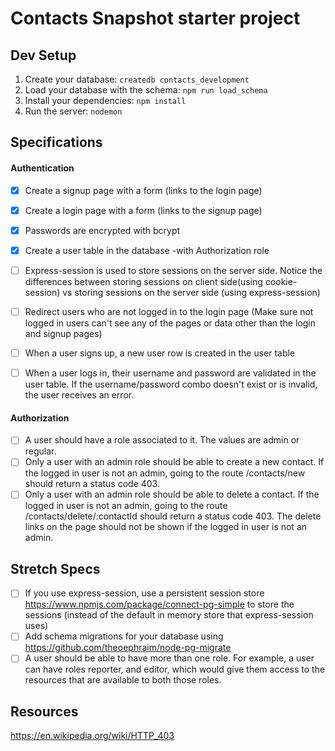 # Contacts Snapshot starter project

## Dev Setup

1. Create your database: `createdb contacts_development`
2. Load your database with the schema: `npm run load_schema`
3. Install your dependencies: `npm install`
4. Run the server: `nodemon`



## Specifications

#### Authentication
- [x] Create a signup page with a form (links to the login page)
- [x] Create a login page with a form (links to the signup page)

- [x] Passwords are encrypted with bcrypt
- [x] Create a user table in the database -with Authorization role

- [ ] Express-session is used to store sessions on the server side. Notice the differences between storing sessions on client side(using cookie-session) vs storing sessions on the server side (using express-session)
- [ ] Redirect users who are not logged in to the login page (Make sure not logged in users can't see any of the pages or data other than the login and signup pages)
- [ ] When a user signs up, a new user row is created in the user table
- [ ] When a user logs in, their username and password are validated in the user table. If the username/password combo doesn't exist or is invalid, the user receives an error.


#### Authorization
- [ ] A user should have a role associated to it. The values are admin or regular.
- [ ] Only a user with an admin role should be able to create a new contact. If the logged in user is not an admin, going to the route /contacts/new should return a status code 403.
- [ ] Only a user with an admin role should be able to delete a contact. If the logged in user is not an admin, going to the route /contacts/delete/:contactId should return a status code 403. The delete links on the page should not be shown if the logged in user is not an admin.

## Stretch Specs
- [ ] If you use express-session, use a persistent session store https://www.npmjs.com/package/connect-pg-simple to store the sessions (instead of the default in memory store that express-session uses)
- [ ] Add schema migrations for your database using https://github.com/theoephraim/node-pg-migrate
- [ ] A user should be able to have more than one role. For example, a user can have roles reporter, and editor, which would give them access to the resources that are available to both those roles.

## Resources
https://en.wikipedia.org/wiki/HTTP_403
